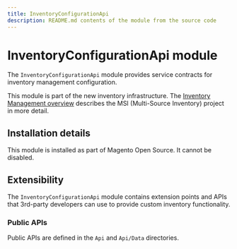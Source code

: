 ```yaml
---
title: InventoryConfigurationApi
description: README.md contents of the module from the source code
---
```


# InventoryConfigurationApi module

The `InventoryConfigurationApi` module provides service contracts for inventory management configuration.

This module is part of the new inventory infrastructure. The
[Inventory Management overview](https://devdocs.magento.com/guides/v2.4/inventory/index.html)
describes the MSI (Multi-Source Inventory) project in more detail.

## Installation details

This module is installed as part of Magento Open Source. It cannot be disabled.

## Extensibility

The `InventoryConfigurationApi` module contains extension points and APIs that 3rd-party developers
can use to provide custom inventory functionality.

### Public APIs

Public APIs are defined in the `Api` and `Api/Data` directories.
